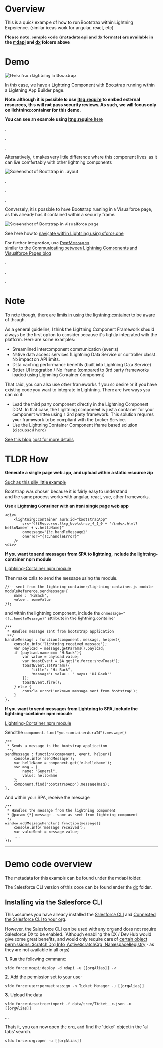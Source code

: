 # Overview

This is a quick example of how to run Bootstrap within Lightning Experience.
(similar ideas work for angular, react, etc)

**Please note: sample code (metadata api and dx formats) are available in the [mdapi](./mdapi) and [dx](./dx) folders above**


# Demo

![Hello from Lightning in Bootstrap](doc/images/bootstrapInComponentSPA.gif)

In this case, we have a Lightning Component with Bootstrap running within a Lightning App Builder page.

**Note: although it is possible to use [ltng:require](https://developer.salesforce.com/docs/atlas.en-us.lightning.meta/lightning/aura_compref_ltng_require.htm) to embed external resources, this will not pass security reviews.  As such, we will focus only on [lightning:container](https://developer.salesforce.com/docs/atlas.en-us.lightning.meta/lightning/aura_compref_lightning_container.htm) for this demo.**

**You can see an example using [ltng:require here](dx/force-app/main/default/aura/ltng_BootstrapComponent)**

.

.

.

Alternatively, it makes very little difference where this component lives,
as it can live comfortably with other lightning components

![Screenshot of Bootstrap in Layout](doc/images/bootstrapComponentLayout.gif)

.

.

.


Conversely, it is possible to have Bootstrap running in a Visualforce page,
as this already has it contained within a security frame.

![Screenshot of Bootstrap in Visualforce page](doc/images/bootstrapInVisualforcePage.gif)

See here how to [navigate within Lightning using sforce.one](https://developer.salesforce.com/docs/atlas.en-us.salesforce1.meta/salesforce1/salesforce1_dev_jsapi_sforce_one.htm)

For further integration, use [PostMessages](https://developer.mozilla.org/en-US/docs/Web/API/Window/postMessage) <br />
similar to the [Communicating between Lightning Components and Visualforce Pages blog](https://developer.salesforce.com/blogs/developer-relations/2017/01/lightning-visualforce-communication.html)

.

.

.


# Note

To note though, there are [limits in using the lightning:container](https://developer.salesforce.com/docs/atlas.en-us.lightning.meta/lightning/container_limits.htm) to be aware of though.

As a general guideline, I think the Lightning Component Framework should always be the first option to consider because it's tightly integrated with the platform. Here are some examples:

* Streamlined intercomponent communication (events)
* Native data access services (Lightning Data Service or controller class). No impact on API limits.
* Data caching performance benefits (built into Lightning Data Service)
* Better UI integration / No iframe (compared to 3rd party frameworks loaded using Lightning Container Component)

That said, you can also use other frameworks if you so desire or if you have existing code you want to integrate in Lightning. There are two ways you can do it:

* Load the third party component directly in the Lightning Component DOM. In that case, the Lightning component is just a container for your component written using a 3rd party framework. This solution requires your framework to be compliant with the Locker Service.
* Use the Lightning Container Component iframe based solution (discussed here)

[See this blog post for more details](https://developer.salesforce.com/blogs/developer-relations/2017/02/lockerservice-lightning-container-third-party-libraries-lightning-components.html)


# TLDR How

**Generate a single page web app, and upload within a static resource zip**

[Such as this silly little example](dx/force-app/main/default/staticresources/ltng_support_bootstrap_4_1_0/index.html)

Bootstrap was chosen because it is fairly easy to understand <br />
and the same process works with angular, react, vue, other frameworks.

**Use a Lightning Container with an html single page web app**

	<div>
        <lightning:container aura:id="bootstrapApp"
            src="{!$Resource.ltng_bootstrap_4_1_0 + '/index.html?helloName=' + v.helloName}"
            onmessage="{!c.handleMessage}"
            onerror="{!c.handleError}"
        />
    <div>
    
**If you want to send messages from SPA to lightning, include the lightning-container npm module**

[Lightning-Container npm module](https://www.npmjs.com/package/lightning-container)

Then make calls to send the message using the module.

    //-- sent from the lightning-container/lightning-container.js module
    moduleReference.sendMessage({
        name : 'HiBack',
        value : someValue
    });
    
and within the lightning component, include the `onmessage="{!c.handleMessage}"` attribute in the lightning:container

    /**
     * Handles message sent from bootstrap application
     **/
    handleMessage : function(component, message, helper){
        console.info('lightning received message');
        var payload = message.getParams().payload;
        if (payload.name === "HiBack"){
            var value = payload.value;
            var toastEvent = $A.get("e.force:showToast");
            toastEvent.setParams({
                "title": "Hi Back",
                "message": value + " says: 'Hi Back'"
            });
            toastEvent.fire();
        } else {
            console.error('unknown message sent from bootstrap');
        }
    },
    
**If you want to send messages from Lightning to SPA, include the lightning-container npm module**

[Lightning-Container npm module](https://www.npmjs.com/package/lightning-container)

Send the `component.find("yourcontainerAuraId").message()`

    /**
     * Sends a message to the bootstrap application
     **/
    sendMessage : function(component, event, helper){
        console.info('sendMessage');
        var helloName = component.get('v.helloName');
        var msg = {
            name: "General",
            value: helloName
        };
        component.find('bootstrapApp').message(msg);
    },

And within your SPA, receive the message

	/**
	 * Handles the message from the lightning component
	 * @param {*} message - same as sent from lightning component
	 */
	window.addMessageHandler( function(message){
	    console.info('message received');
	    var valueSent = message.value;
	    ...
	});

---

# Demo code overview

The metadata for this example can be found under the [mdapi](./mdapi) folder.

The Salesforce CLI version of this code can be found under the [dx](./dx) folder.

## Installing via the Salesforce CLI

This assumes you have already installed the [Salesforce CLI]() and [Connected the Salesforce CLI to your org](https://developer.salesforce.com/docs/atlas.en-us.sfdx_dev.meta/sfdx_dev/sfdx_dev_auth_web_flow.htm).

However, the Salesforce CLI can be used with any org and does not require Salesforce DX to be enabled. (Although enabling the DX / Dev Hub would give some great benefits, and would only require care of [certain object permissions: Scratch Org Info, ActiveScratchOrg, NamespaceRegistry](https://developer.salesforce.com/docs/atlas.en-us.sfdx_setup.meta/sfdx_setup/sfdx_setup_add_users.htm) - as they are not available in all orgs)

**1.** Run the following command:

	sfdx force:mdapi:deploy -d mdapi -u [[orgAlias]] -w

**2.** Add the permission set to your user

	sfdx force:user:permset:assign -n Ticket_Manager -u [[orgAlias]]
	
**3.** Upload the data

	sfdx force:data:tree:import -f data/tree/Ticket__c.json -u [[orgAlias]]
	
...

Thats it, you can now open the org, and find the 'ticket' object in the 'all tabs' search.

	sfdx force:org:open -u [[orgAlias]]


	

